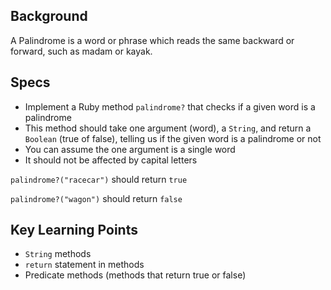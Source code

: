 ## Background

A Palindrome is a word or phrase which reads the same backward or forward, such as madam or kayak.

## Specs

- Implement a Ruby method `palindrome?` that checks if a given word is a palindrome
- This method should take one argument (word), a `String`, and return a `Boolean` (true of false), telling us if the given word is a palindrome or not
- You can assume the one argument is a single word
- It should not be affected by capital letters

`palindrome?("racecar")` should return `true`

`palindrome?("wagon")` should return `false`

## Key Learning Points

- `String` methods
- `return` statement in methods
- Predicate methods (methods that return true or false)

